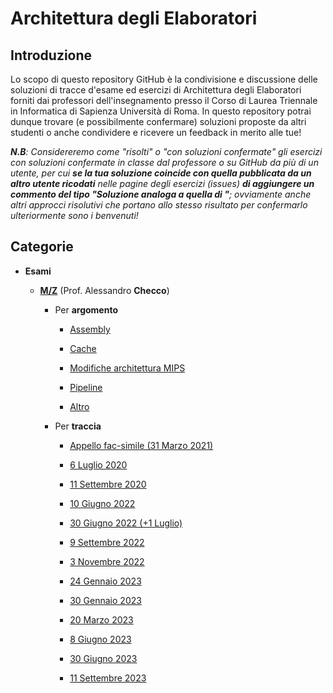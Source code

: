 # Architettura degli Elaboratori

## Introduzione
Lo scopo di questo repository GitHub è la condivisione e discussione delle soluzioni di tracce d'esame ed esercizi di Architettura degli Elaboratori forniti dai professori dell'insegnamento presso il Corso di Laurea Triennale in Informatica di Sapienza Università di Roma. In questo repository potrai dunque trovare (e possibilmente confermare) soluzioni proposte da altri studenti o anche condividere e ricevere un feedback in merito alle tue!

_**N.B**: Considereremo come "risolti" o "con soluzioni confermate" gli esercizi con soluzioni confermate in classe dal professore o su GitHub da più di un utente, per cui **se la tua soluzione coincide con quella pubblicata da un altro utente ricodati** nelle pagine degli esercizi (issues) **di aggiungere un commento del tipo "Soluzione analoga a quella di <nome>"**; ovviamente anche altri approcci risolutivi che portano allo stesso risultato per confermarlo ulteriormente sono i benvenuti!_

## Categorie

- **Esami**

  - [**M/Z**](../../discussions?discussions_q=is%3Aopen+category%3A"Altro+(M%2FZ)"+category%3A"Assembly+(M%2FZ)"+category%3A"Cache+(M%2FZ)"+category%3A"Modifiche+architettura+MIPS+(M%2FZ)"+category%3A"Pipeline+(M%2FZ)") (Prof. Alessandro **Checco**)

    - Per **argomento**

      - [Assembly](../../discussions/categories/esami?discussions_q=is%3Aopen+category%3A"Assembly+(M%2FZ)")

      - [Cache](../../discussions/categories/cache?discussions_q=is%3Aopen+category%3A"Cache+(M%2FZ)")

      - [Modifiche architettura MIPS](../../discussions/categories/modifiche-architettura-mips?discussions_q=is%3Aopen+category%3A"Modifiche+architettura+MIPS+(M%2FZ)")

      - [Pipeline](../../discussions/categories/pipeline?discussions_q=is%3Aopen+category%3A"Pipeline+(M%2FZ)")

      - [Altro](../../discussions/categories/altro?discussions_q=is%3Aopen+category%3A"Altro+(M%2FZ)")

    - Per **traccia**

      - [Appello fac-simile (31 Marzo 2021)](../../discussions?discussions_q=is%3Aopen+label%3A"fac-simile+31+marzo+2021")

      - [6 Luglio 2020](../../discussions?discussions_q=is%3Aopen+label%3A"6+luglio+2020")

      - [11 Settembre 2020](../../discussions?discussions_q=is%3Aopen+label%3A"11+settembre+2020")

      - [10 Giugno 2022](../../discussions?discussions_q=is%3Aopen+label%3A"10+giugno+2022")

      - [30 Giugno 2022 (+1 Luglio)](../../discussions?discussions_q=is%3Aopen+label%3A"30+giugno+2022")

      - [9 Settembre 2022](../../discussions?discussions_q=is%3Aopen+label%3A"9+settembre+2022")

      - [3 Novembre 2022](../../discussions?discussions_q=is%3Aopen+label%3A"3+novembre+2022")

      - [24 Gennaio 2023](../../discussions?discussions_q=is%3Aopen+label%3A"24+gennaio+2023")

      - [30 Gennaio 2023](../../discussions?discussions_q=is%3Aopen+label%3A"30+gennaio+2023")

      - [20 Marzo 2023](../../discussions?discussions_q=is%3Aopen+label%3A"20+marzo+2023")

      - [8 Giugno 2023](../../discussions?discussions_q=is%3Aopen+label%3A"8+giugno+2023")

      - [30 Giugno 2023](../../discussions?discussions_q=is%3Aopen+label%3A"30+giugno+2023")

      - [11 Settembre 2023](../../discussions?discussions_q=is%3Aopen+label%3A"11+settembre+2023")
